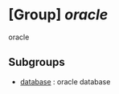 # [Group] _oracle_

oracle

## Subgroups

- [database](/Commands/oracle/database/readme.md)
: oracle database

